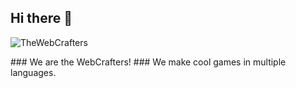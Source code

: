 ## Hi there 👋
<p align="left"> <img src="https://komarev.com/ghpvc/?username=TheWebCrafters&label=Profile%20views&color=0e75b6&style=flat" alt="TheWebCrafters" /> </p>
### We are the WebCrafters!
### We make cool games in multiple languages.
